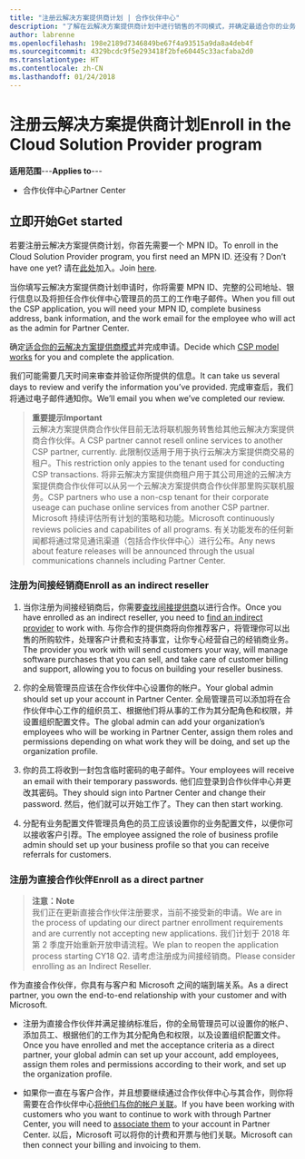 ```yaml
---
title: "注册云解决方案提供商计划 | 合作伙伴中心"
description: "了解在云解决方案提供商计划中进行销售的不同模式，并确定最适合你的业务的模式"
author: labrenne
ms.openlocfilehash: 198e2189d7346849be67f4a93515a9da8a4deb4f
ms.sourcegitcommit: 4329bcdc9f5e293418f2bfe60445c33acfaba2d0
ms.translationtype: HT
ms.contentlocale: zh-CN
ms.lasthandoff: 01/24/2018
---
```

# <a name="enroll-in-the-cloud-solution-provider-program"></a><span data-ttu-id="44d6f-103">注册云解决方案提供商计划</span><span class="sxs-lookup"><span data-stu-id="44d6f-103">Enroll in the Cloud Solution Provider program</span></span>

<span data-ttu-id="44d6f-104">**适用范围**---</span><span class="sxs-lookup"><span data-stu-id="44d6f-104">**Applies to**---</span></span>

-  <span data-ttu-id="44d6f-105">合作伙伴中心</span><span class="sxs-lookup"><span data-stu-id="44d6f-105">Partner Center</span></span>


## <a name="get-started"></a><span data-ttu-id="44d6f-106">立即开始</span><span class="sxs-lookup"><span data-stu-id="44d6f-106">Get started</span></span>

<span data-ttu-id="44d6f-107">若要注册云解决方案提供商计划，你首先需要一个 MPN ID。</span><span class="sxs-lookup"><span data-stu-id="44d6f-107">To enroll in the Cloud Solution Provider program, you first need an MPN ID.</span></span> <span data-ttu-id="44d6f-108">还没有？</span><span class="sxs-lookup"><span data-stu-id="44d6f-108">Don’t have one yet?</span></span> <span data-ttu-id="44d6f-109">请在[此处](https://epe.mspartner.microsoft.com/EPE/portal/en-US?partnerid=)加入。</span><span class="sxs-lookup"><span data-stu-id="44d6f-109">Join [here](https://epe.mspartner.microsoft.com/EPE/portal/en-US?partnerid=).</span></span>

<span data-ttu-id="44d6f-110">当你填写云解决方案提供商计划申请时，你将需要 MPN ID、完整的公司地址、银行信息以及将担任合作伙伴中心管理员的员工的工作电子邮件。</span><span class="sxs-lookup"><span data-stu-id="44d6f-110">When you fill out the CSP application, you will need your MPN ID, complete business address, bank information, and the work email for the employee who will act as the admin for Partner Center.</span></span>

<span data-ttu-id="44d6f-111">确定[适合你的云解决方案提供商模式](http://partner-l1.microsoft.com/cloud-solution-provider-direct-or-indirect.html?ocid=cx-pcprograms-cspprogram-tellusmorebusiness)并完成申请。</span><span class="sxs-lookup"><span data-stu-id="44d6f-111">Decide which [CSP model works](http://partner-l1.microsoft.com/cloud-solution-provider-direct-or-indirect.html?ocid=cx-pcprograms-cspprogram-tellusmorebusiness) for you and complete the application.</span></span> 

<span data-ttu-id="44d6f-112">我们可能需要几天时间来审查并验证你所提供的信息。</span><span class="sxs-lookup"><span data-stu-id="44d6f-112">It can take us several days to review and verify the information you’ve provided.</span></span> <span data-ttu-id="44d6f-113">完成审查后，我们将通过电子邮件通知你。</span><span class="sxs-lookup"><span data-stu-id="44d6f-113">We’ll email you when we’ve completed our review.</span></span>

>**<span data-ttu-id="44d6f-114">重要提示</span><span class="sxs-lookup"><span data-stu-id="44d6f-114">Important</span></span>**<br> <span data-ttu-id="44d6f-115">云解决方案提供商合作伙伴目前无法将联机服务转售给其他云解决方案提供商合作伙伴。</span><span class="sxs-lookup"><span data-stu-id="44d6f-115">A CSP partner cannot resell online services to another CSP partner, currently.</span></span> <span data-ttu-id="44d6f-116">此限制仅适用于用于执行云解决方案提供商交易的租户。</span><span class="sxs-lookup"><span data-stu-id="44d6f-116">This restriction only appies to the tenant used for conducting CSP transactions.</span></span> <span data-ttu-id="44d6f-117">将非云解决方案提供商租户用于其公司用途的云解决方案提供商合作伙伴可以从另一个云解决方案提供商合作伙伴那里购买联机服务。</span><span class="sxs-lookup"><span data-stu-id="44d6f-117">CSP partners who use a non-csp tenant for their corporate useage can puchase online services from another CSP partner.</span></span> <span data-ttu-id="44d6f-118">Microsoft 持续评估所有计划的策略和功能。</span><span class="sxs-lookup"><span data-stu-id="44d6f-118">Microsoft continuously reviews policies and capabilites of all programs.</span></span> <span data-ttu-id="44d6f-119">有关功能发布的任何新闻都将通过常见通讯渠道（包括合作伙伴中心）进行公布。</span><span class="sxs-lookup"><span data-stu-id="44d6f-119">Any news about feature releases will be announced through the usual communications channels including Partner Center.</span></span>

### <a name="enroll-as-an-indirect-reseller"></a><span data-ttu-id="44d6f-120">注册为间接经销商</span><span class="sxs-lookup"><span data-stu-id="44d6f-120">Enroll as an indirect reseller</span></span>

1. <span data-ttu-id="44d6f-121">当你注册为间接经销商后，你需要[查找间接提供商](https://partnercenter.microsoft.com/partner/find-a-provider)以进行合作。</span><span class="sxs-lookup"><span data-stu-id="44d6f-121">Once you have enrolled as an indirect reseller, you need to [find an indirect provider](https://partnercenter.microsoft.com/partner/find-a-provider) to work with.</span></span> <span data-ttu-id="44d6f-122">与你合作的提供商将向你推荐客户，将管理你可以出售的所购软件，处理客户计费和支持事宜，让你专心经营自己的经销商业务。</span><span class="sxs-lookup"><span data-stu-id="44d6f-122">The provider you work with will send customers your way, will manage software purchases that you can sell, and take care of customer billing and support, allowing you to focus on building your reseller business.</span></span>

2. <span data-ttu-id="44d6f-123">你的全局管理员应该在合作伙伴中心设置你的帐户。</span><span class="sxs-lookup"><span data-stu-id="44d6f-123">Your global admin should set up your account in Partner Center.</span></span> <span data-ttu-id="44d6f-124">全局管理员可以添加将在合作伙伴中心工作的组织员工、根据他们将从事的工作为其分配角色和权限，并设置组织配置文件。</span><span class="sxs-lookup"><span data-stu-id="44d6f-124">The global admin can add your organization’s employees who will be working in Partner Center, assign them roles and permissions depending on what work they will be doing, and set up the organization profile.</span></span>

3. <span data-ttu-id="44d6f-125">你的员工将收到一封包含临时密码的电子邮件。</span><span class="sxs-lookup"><span data-stu-id="44d6f-125">Your employees will receive an email with their temporary passwords.</span></span> <span data-ttu-id="44d6f-126">他们应登录到合作伙伴中心并更改其密码。</span><span class="sxs-lookup"><span data-stu-id="44d6f-126">They should sign into Partner Center and change their password.</span></span> <span data-ttu-id="44d6f-127">然后，他们就可以开始工作了。</span><span class="sxs-lookup"><span data-stu-id="44d6f-127">They can then start working.</span></span>

4. <span data-ttu-id="44d6f-128">分配有业务配置文件管理员角色的员工应该设置你的业务配置文件，以便你可以接收客户引荐。</span><span class="sxs-lookup"><span data-stu-id="44d6f-128">The employee assigned the role of business profile admin should set up your business profile so that you can receive referrals for customers.</span></span>

### <a name="enroll-as-a-direct-partner"></a><span data-ttu-id="44d6f-129">注册为直接合作伙伴</span><span class="sxs-lookup"><span data-stu-id="44d6f-129">Enroll as a direct partner</span></span>

>**<span data-ttu-id="44d6f-130">注意：</span><span class="sxs-lookup"><span data-stu-id="44d6f-130">Note</span></span>**<br> <span data-ttu-id="44d6f-131">我们正在更新直接合作伙伴注册要求，当前不接受新的申请。</span><span class="sxs-lookup"><span data-stu-id="44d6f-131">We are in the process of updating our direct partner enrollment requirements and are currently not accepting new applications.</span></span> <span data-ttu-id="44d6f-132">我们计划于 2018 年第 2 季度开始重新开放申请流程。</span><span class="sxs-lookup"><span data-stu-id="44d6f-132">We plan to reopen the application process starting CY18 Q2.</span></span> <span data-ttu-id="44d6f-133">请考虑注册成为间接经销商。</span><span class="sxs-lookup"><span data-stu-id="44d6f-133">Please consider enrolling as an Indirect Reseller.</span></span>

<span data-ttu-id="44d6f-134">作为直接合作伙伴，你具有与客户和 Microsoft 之间的端到端关系。</span><span class="sxs-lookup"><span data-stu-id="44d6f-134">As a direct partner, you own the end-to-end relationship with your customer and with Microsoft.</span></span>

- <span data-ttu-id="44d6f-135">注册为直接合作伙伴并满足接纳标准后，你的全局管理员可以设置你的帐户、添加员工、根据他们的工作为其分配角色和权限，以及设置组织配置文件。</span><span class="sxs-lookup"><span data-stu-id="44d6f-135">Once you have enrolled and met the acceptance criteria as a direct partner, your global admin can set up your account, add employees, assign them roles and permissions according to their work, and set up the organization profile.</span></span> 

- <span data-ttu-id="44d6f-136">如果你一直在与客户合作，并且想要继续通过合作伙伴中心与其合作，则你将需要在合作伙伴中心[将他们与你的帐户关联](request-a-relationship-with-a-customer.md)。</span><span class="sxs-lookup"><span data-stu-id="44d6f-136">If you have been working with customers who you want to continue to work with through Partner Center, you will need to [associate them](request-a-relationship-with-a-customer.md) to your account in Partner Center.</span></span>  <span data-ttu-id="44d6f-137">以后，Microsoft 可以将你的计费和开票与他们关联。</span><span class="sxs-lookup"><span data-stu-id="44d6f-137">Microsoft can then connect your billing and invoicing to them.</span></span> 







